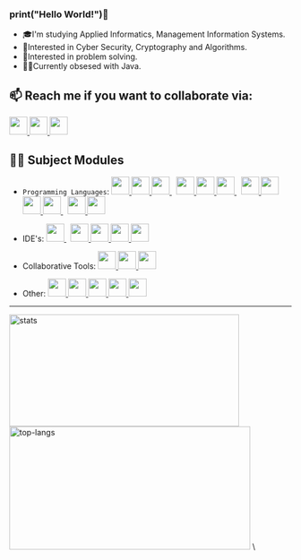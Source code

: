 ### print("Hello World!")👋
- 🎓I'm studying Applied Informatics, Management Information Systems.
- 🔐Interested in Cyber Security, Cryptography and Algorithms.
- 💭Interested in problem solving.
- 👷‍♂️Currently obsesed with Java.

## 📫 Reach me if you want to collaborate via:

<a href= https://www.linkedin.com/in/prodromos-nasis-223ba420b/> <img width ='32px' src ='https://upload.wikimedia.org/wikipedia/commons/thumb/c/ca/LinkedIn_logo_initials.png/640px-LinkedIn_logo_initials.png'> </a>
<a href= https://github.com/pnasis/> <img width ='32px' src='https://camo.githubusercontent.com/ce7d984a9a92f8f610e17795df90bad1fc2ac27f42078bd26db5f67395fbf62a/68747470733a2f2f637369732e706163652e6564752f7e736368617266662f706163656d6f62696c656c61622f696d616765732f6769746875622e6a7067'> </a>
<a href= https://gitlab.com/pnasis/> <img width ='32px' src='https://symbols.getvecta.com/stencil_81/49_gitlab-icon.f53b6eea7f.png'> </a>

## 👨‍💻 Subject Modules
- `Programming Languages`:
<a href= https://www.cprogramming.com/> <img width ='32px' src ='https://raw.githubusercontent.com/rahulbanerjee26/githubAboutMeGenerator/main/icons/c.svg'> </a>
<a href= https://www.java.com/en/> <img width ='32px' src ='https://raw.githubusercontent.com/rahulbanerjee26/githubAboutMeGenerator/main/icons/java.svg'> </a>
<a href= https://www.python.org/> <img width ='32px' src ='https://raw.githubusercontent.com/rahulbanerjee26/githubAboutMeGenerator/main/icons/python.svg'> </a>&nbsp;
<a href= https://html.com/> <img width ='32px' src ='https://raw.githubusercontent.com/rahulbanerjee26/githubAboutMeGenerator/main/icons/html.svg'> </a>
<a href= https://www.w3schools.com/css/> <img width ='32px' src ='https://raw.githubusercontent.com/rahulbanerjee26/githubAboutMeGenerator/main/icons/css.svg'> </a>
<a href= https://www.javascript.com/> <img width ='32px' src ='https://raw.githubusercontent.com/rahulbanerjee26/githubAboutMeGenerator/main/icons/javascript.svg'> </a>&nbsp;
<a href= https://www.php.net/> <img width ='32px' src ='https://upload.wikimedia.org/wikipedia/commons/thumb/2/27/PHP-logo.svg/1067px-PHP-logo.svg.png'> </a>
<a href= https://www.mysql.com/> <img width ='32px' src ='https://raw.githubusercontent.com/rahulbanerjee26/githubAboutMeGenerator/main/icons/mysql.svg'> </a>
<a href= https://mariadb.org/> <img width ='32px' src ='https://raw.githubusercontent.com/rahulbanerjee26/githubAboutMeGenerator/main/icons/mariadb.svg'> </a>
<a href= https://www.postgresql.org/> <img width ='32px' src ='https://raw.githubusercontent.com/rahulbanerjee26/githubAboutMeGenerator/main/icons/postgresql.svg'> </a>&nbsp;
<a href= https://www.uml.org/> <img width ='32px' src ='https://w3cschoool.com/public/file/UML/uml-tutorial.png'> </a>
<a href= https://www.bpmn.org/> <img width ='32px' src ='https://www.omg.org/images/logos/BPMN-logo.svg'> </a>

- IDE's:
<a href= https://www.eclipse.org> <img width ='32px' src ='https://brandslogos.com/wp-content/uploads/images/eclipse-logo-vector.svg'> </a>
&nbsp;
<a href= https://code.visualstudio.com/> <img width ='32px' src ='https://upload.wikimedia.org/wikipedia/commons/thumb/9/9a/Visual_Studio_Code_1.35_icon.svg/2048px-Visual_Studio_Code_1.35_icon.svg.png'> </a>
<a href= https://www.codeblocks.org> <img width ='32px' src ='https://1.bp.blogspot.com/-h9D36wzWc1E/WRHtrvRXlyI/AAAAAAAABPI/3MGZ1bpRPTYYxFWOkV-QwsXzY9klH-84gCLcB/s400/code%2Bblock%2Blogo.jpg'> </a>
<a href= https://developer.android.com/> <img width ='32px' src ='https://raw.githubusercontent.com/rahulbanerjee26/githubAboutMeGenerator/main/icons/android.svg'> </a>
<a href= https://www.visual-paradigm.com/> <img width ='32px' src ='https://encrypted-tbn0.gstatic.com/images?q=tbn:ANd9GcQRpv-82spS0PeYXqWrsm2Lt3e93bZ8_1_5vWxqrWCh10uB6K2sd9nxAcPHhckj8zd0tjs&usqp=CAU'> </a>

- Collaborative Tools:
<a href= https://git-scm.com> <img width ='32px' src ='https://git-scm.com/images/logos/downloads/Git-Icon-1788C.png'> </a>
<a href= https://kanbanize.com> <img width ='32px' src ='https://gdm-catalog-fmapi-prod.imgix.net/ProductLogo/29a0cda2-8ab7-4d7e-980d-b4736a6493f6.png?auto=format&ixlib=react-9.0.3'> </a>
<a href= https://slack.com> <img width ='32px' src ='https://is4-ssl.mzstatic.com/image/thumb/Purple126/v4/20/91/76/2091769d-32c3-c277-a44c-3a848e1bec0c/electron.png/1200x630bb.png'> </a>

- Other:
<a href= https://wordpress.com/> <img width ='32px' src ='https://raw.githubusercontent.com/rahulbanerjee26/githubAboutMeGenerator/main/icons/wordpress.svg'> </a>
<a href= https://www.autodesk.com/products/3ds-max/overview> <img width ='32px' src ='https://seeklogo.com/images/1/3ds-max-logo-4C228D4A3D-seeklogo.com.png'> </a>
<a href= http://dia-installer.de> <img width ='32px' src ='http://static.dia-installer.de/images/dia.png'> </a>
<a href= https://www.tableau.com/> <img width ='32px' src ='https://sybyl.com/wp-content/uploads/2019/11/Tableau-Logo-for-website-300x300.jpg'> </a>
<a href= https://www.sap.com/index.html> <img width ='32px' src ='https://upload.wikimedia.org/wikipedia/commons/8/8f/SAP-Logo.svg'> </a>

<hr>

<img height="200em" width="410vw" src="https://github-readme-stats.vercel.app/api?username=pnasis&hide_border=true&count_private=true&show_icons=true&theme=tokyonight" alt="stats"> <img height="220em" width="430em" src="https://github-readme-stats.vercel.app/api/top-langs?username=pnasis&show_icons=true&locale=en&layout=compact&hide_border=true&theme=tokyonight" alt="top-langs"> \

<!--
**pnasis/pnasis** is a ✨ _special_ ✨ repository because its `README.md` (this file) appears on your GitHub profile.
- [LinkedIn](https://www.linkedin.com/in/prodromos-nasis-223ba420b/).
Template from: https://github.com/anuraghazra/github-readme-stats
-->
